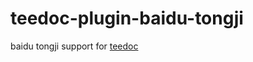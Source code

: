 teedoc-plugin-baidu-tongji
====


baidu tongji support for [teedoc](https://github.com/Neutree/teedoc)




